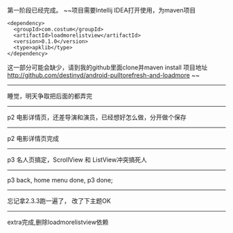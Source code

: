 第一阶段已经完成。
~~项目需要Intellij IDEA打开使用，为maven项目
```
<dependency>
  <groupId>com.costum</groupId>
  <artifactId>loadmorelistview</artifactId>
  <version>0.1.0</version>
  <type>apklib</type>
</dependency>
```
这一部分可能会缺少，请到我的github里面clone并maven install
项目地址
http://github.com/destinyd/android-pulltorefresh-and-loadmore
~~
***
睡觉，明天争取把后面的都弄完
***
p2 电影详情页，还差导演和演员，已经想好怎么做，分开做个保存
***
p2 电影详情页完成
***
p3 名人页搞定，ScrollView 和 ListView冲突搞死人
***
p3 back, home menu done, p3 done;
***
忘记拿2.3.3跑一遍了， 改了下主题OK
***
extra完成,删除loadmorelistview依赖
